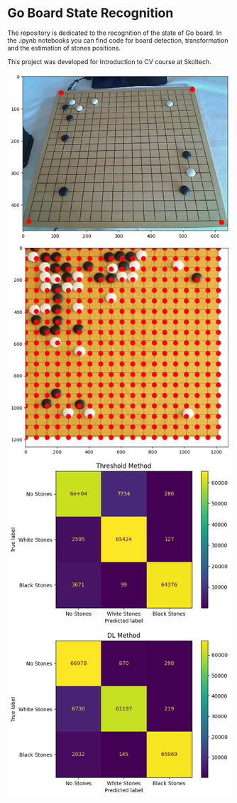 # Go Board State Recognition

The repository is dedicated to the recognition of the state of Go board. In the .ipynb notebooks you can find code for board detection, transformation and the estimation of stones positions.

This project was developed for Introduction to CV course at Skoltech.

![alt text](https://github.com/PavelBartenev/GoBoardRecognition/blob/main/images/go_detected.png?raw=true)
![alt text](https://github.com/PavelBartenev/GoBoardRecognition/blob/main/images/cells_detected.png?raw=true)
![alt text](https://github.com/PavelBartenev/GoBoardRecognition/blob/main/images/metrics_classic.png?raw=true)
![alt text](https://github.com/PavelBartenev/GoBoardRecognition/blob/main/images/metrics_dl.png?raw=true)
